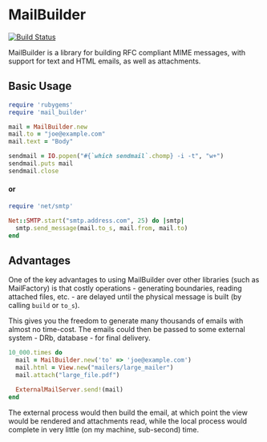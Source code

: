 # MailBuilder

[![Build Status](https://secure.travis-ci.org/sam/mail_builder.png)](http://travis-ci.org/sam/mail_builder)

MailBuilder is a library for building RFC compliant MIME messages,
with support for text and HTML emails, as well as attachments.

## Basic Usage

```ruby
require 'rubygems'
require 'mail_builder'

mail = MailBuilder.new
mail.to = "joe@example.com"
mail.text = "Body"

sendmail = IO.popen("#{`which sendmail`.chomp} -i -t", "w+")
sendmail.puts mail
sendmail.close
```

#### or

```ruby
require 'net/smtp'

Net::SMTP.start("smtp.address.com", 25) do |smtp|
  smtp.send_message(mail.to_s, mail.from, mail.to)
end
```

## Advantages

One of the key advantages to using MailBuilder over other libraries
(such as MailFactory) is that costly operations - generating boundaries,
reading attached files, etc. - are delayed until the physical message
is built (by calling `build` or `to_s`).

This gives you the freedom to generate many thousands of emails
with almost no time-cost. The emails could then be passed to some
external system - DRb, database - for final delivery.

```ruby
10_000.times do
  mail = MailBuilder.new('to' => 'joe@example.com')
  mail.html = View.new("mailers/large_mailer")
  mail.attach("large_file.pdf")

  ExternalMailServer.send!(mail)
end
```

The external process would then build the email, at which point the
view would be rendered and attachments read, while the local process
would complete in very little (on my machine, sub-second) time.
